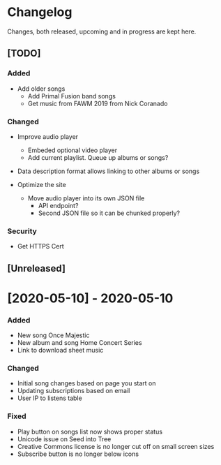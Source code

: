 # Changelog
Changes, both released, upcoming and in progress are kept here.

## [TODO]
### Added
- Add older songs
  - Add Primal Fusion band songs
  - Get music from FAWM 2019 from Nick Coranado

### Changed
- Improve audio player
	- Embeded optional video player
  - Add current playlist.  Queue up albums or songs?

- Data description format allows linking to other albums or songs

- Optimize the site
  - Move audio player into its own JSON file
    - API endpoint?
    - Second JSON file so it can be chunked properly?

### Security
- Get HTTPS Cert


## [Unreleased]


# [2020-05-10] - 2020-05-10
### Added
- New song Once Majestic
- New album and song Home Concert Series
- Link to download sheet music

### Changed
- Initial song changes based on page you start on
- Updating subscriptions based on email
- User IP to listens table

### Fixed
- Play button on songs list now shows proper status
- Unicode issue on Seed into Tree
- Creative Commons license is no longer cut off on small screen sizes
- Subscribe button is no longer below icons

